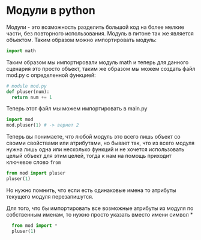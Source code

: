 # Модули в python
Модули - это возможность разделить большой код на более мелкие части, без повторного использования. Модуль в питоне так же является объектом.
Таким образом можно импортировать модуль:
```python
import math
```
Таким образом мы импортировали модуль math и теперь для данного сценария это просто объект, таким же образом мы можем создать файл mod.py с определенной функцией:
```python
# module mod.py
def pluser(num):
  return num += 1
```
Теперь этот файл мы можем импортировать в main.py
```python
import mod
mod.pluser(1) # -> вернет 2
```
Теперь вы понимаете, что любой модуль это всего лишь объект со своими свойствами или атрибутами, но бывает так, что из всего модуля нужна лишь одна или несколько функций и не хочется использовать целый объект для этим целей, тогда к нам на помощь приходит ключевое слово `from`
```python
from mod import pluser
pluser(1)
```
Но нужно помнить, что если есть одинаковые имена то атрибуты текущего модуля перезапишутся.

Для того, что бы импортировать все возможные атрибуты из модуля по собственным именам, то нужно просто указать вместо имени символ *
```python
  from mod import *
  pluser(1)
```
